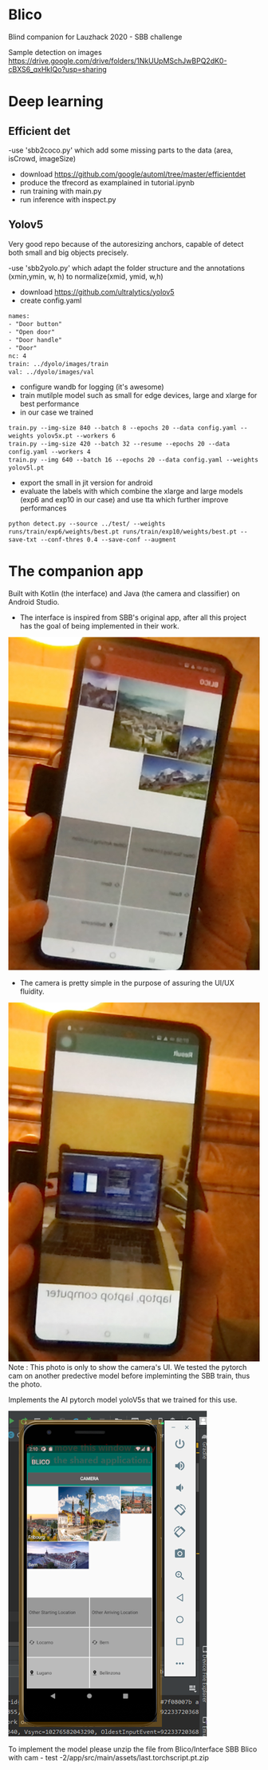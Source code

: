 # Blico
Blind companion for Lauzhack 2020 - SBB challenge

Sample detection on images
https://drive.google.com/drive/folders/1NkUUpMSchJwBPQ2dK0-cBXS6_qxHkIQo?usp=sharing

# Deep learning 

## Efficient det 
-use 'sbb2coco.py' which add some missing parts to the data (area, isCrowd, imageSize)
- download https://github.com/google/automl/tree/master/efficientdet
- produce the tfrecord as examplained in tutorial.ipynb
- run training with main.py 
 - run inference with inspect.py
 
 
 ## Yolov5
 
 Very good repo because of the autoresizing anchors, capable of detect both small and big objects precisely.
 
-use 'sbb2yolo.py' which adapt the folder structure and the annotations (xmin,ymin, w, h) to normalize(xmid, ymid, w,h)
- download https://github.com/ultralytics/yolov5
- create config.yaml
```
names:
- "Door button"
- "Open door"
- "Door handle"
- "Door"
nc: 4
train: ../dyolo/images/train
val: ../dyolo/images/val
```
- configure wandb for logging (it's awesome)
- train mutilple model such as small for edge devices, large and xlarge for best performance 
- in our case we trained
```
train.py --img-size 840 --batch 8 --epochs 20 --data config.yaml --weights yolov5x.pt --workers 6
train.py --img-size 420 --batch 32 --resume --epochs 20 --data config.yaml --workers 4
train.py --img 640 --batch 16 --epochs 20 --data config.yaml --weights yolov5l.pt
```
- export the small in jit version for android
- evaluate the labels with which combine the xlarge and large models (exp6 and exp10 in our case) and use tta which further improve performances
```
python detect.py --source ../test/ --weights runs/train/exp6/weights/best.pt runs/train/exp10/weights/best.pt --save-txt --conf-thres 0.4 --save-conf --augment
 ```


# The companion app

Built with Kotlin (the interface) and Java (the camera and classifier) on Android Studio.

- The interface is inspired from SBB's original app, after all this project has the goal of being implemented in their work.

![Alt text](doc/6ce3fc45-46a5-445a-909a-6615519a606d.jpg)

- The camera is pretty simple in the purpose of assuring the UI/UX fluidity. 

![Alt text](doc/669277df-1148-4d87-b28b-d1a834641fcd.jpg)
Note : This photo is only to show the camera's UI. We tested the pytorch cam on another predective model before impleminting the SBB train, thus the photo.

Implements the AI pytorch model yoloV5s that we trained for this use.

![Alt text](doc/screen.PNG)

To implement the model please unzip the file from Blico/Interface SBB Blico with cam - test -2/app/src/main/assets/last.torchscript.pt.zip


